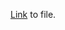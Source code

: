 [Link](https://github.com/RML-IAEA/LIMS_share/blob/main/InstallGuideProduction/SLE-12-SP5/SENAITE-SLES-VM.org) to file.
